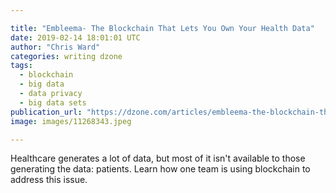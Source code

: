 ```yaml
---

title: "Embleema- The Blockchain That Lets You Own Your Health Data"
date: 2019-02-14 18:01:01 UTC
author: "Chris Ward"
categories: writing dzone
tags:
  - blockchain
  - big data
  - data privacy
  - big data sets
publication_url: "https://dzone.com/articles/embleema-the-blockchain-that-lets-you-own-your-hea"
image: images/11268343.jpeg

---
```

Healthcare generates a lot of data, but most of it isn't available to those generating the data: patients. Learn how one team is using blockchain to address this issue.

